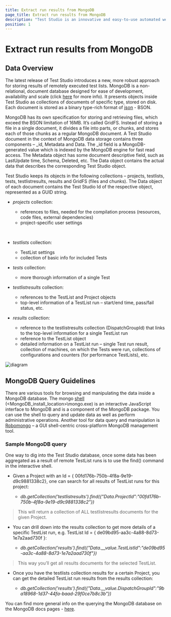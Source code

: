 ```yaml
---
title: Extract run results from MongoDB
page_title: Extract run results from MongoDB
description: "Test Studio is an innovative and easy-to-use automated web, WPF and load testing solution. Test Studio tests support essential technologies like ASP.NET AJAX, Silverlight, PHP and MVC. HTML5, Testing framework, functional testing, performance testing, load testing, exploratory testing, manual testing."
position: 1
---
```

# Extract run results from MongoDB

## Data Overview

The latest release of Test Studio introduces a new, more robust approach for storing results of remotely executed test lists. MongoDB is a non-relational, document database designed for ease of development, availability and scale (click <a href="https://docs.mongodb.org/manual/?_ga=1.138748659.1586265271.1432121010" target="_blank">here</a> for more info). It presents objects inside Test Studio as collections of documents of specific type, stored on disk. Each document is stored as a binary type-rich format of <a href="http://www.json.org/" target="_blank">json</a> - BSON.

MongoDB has its own specification for storing and retrieving files, which exceed the BSON limitation of 16MB. It’s called GridFS. Instead of storing a file in a single document, it divides a file into parts, or chunks, and stores each of those chunks as a regular MongoDB document.
A Test Studio document in the context of MongoDB data storage contains three components – _id, Metadata and Data. The _id field is a MongoDB-generated value which is indexed by the MongoDB engine for fast read access. The Metadata object has some document descriptive field, such as LastUpdate time, Schema, Deleted, etc. The Data object contains the actual data that describes the corresponding Test Studio object.

Test Studio keeps its objects in the following collections – projects, testlists, tests, testlistresults, results and GridFS (files and chunks). The Data object of each document contains the Test Studio Id of the respective object, represented as a GUID string.

- *projects* collection:
	
	* references to files, needed for the compilation process (resources, code files, external dependencies)
	* project-specific user settings
<br/>

- *testlists* collection:

	* TestList settings
	* collection of basic info for included Tests

- *tests* collection:

	* more thorough information of a single Test

- *testlistresults* collection:

	* references to the TestList and Project objects
	* top-level information of a TestList run – start/end time, pass/fail status, etc.

- *results* collection:

	* reference to the testlistresults collection (DispatchGroupId) that links to the top-level information for a single TestList run
	* reference to the TestList object
	* detailed information on a TestList run – single Test run result, collection of machines, on which the Tests were run, collections of configurations and counters (for performance TestLists), etc.

![diagram][1]

## MongoDB Query Guidelines

There are various tools for browsing and manipulating the data inside a MongoDB database. The mongo <a href="https://docs.mongodb.org/getting-started/shell/client/" target="_blank">shell</a> (<MongoDB_install_location>\mongo.exe) is an interactive JavaScript interface to MongoDB and is a component of the MongoDB package. You can use the shell to query and update data as well as perform administrative operations. Another tool for data query and manipulation is <a href="http://robomongo.org/" target="_blank">Robomongo</a> – a GUI shell-centric cross-platform MongoDB management tool.

### Sample MongoDB query

One way to dig into the Test Studio database, once some data has been aggregated as a result of remote TestList runs is to use the find() command in the interactive shell.

- Given a Project with an Id = { 00fd176b-750b-4f8a-9e19-d9c9881338c2}, one can search for all results of TestList runs for this project:

	* *db.getCollection('testlistresults').find({"Data.ProjectId":"00fd176b-750b-4f8a-9e19-d9c9881338c2"})*

> This will return a collection of ALL testlistresults documents for the given Project.

- You can drill down into the results collection to get more details of a specific TestList run, e.g. TestList Id = { de09bd95-aa3c-4a88-8d73-1e7a2aad730f }:

	* *db.getCollection('results').find({"Data.__value.TestListId":"de09bd95-aa3c-4a88-8d73-1e7a2aad730f"})*

> This way you’ll get all results documents for the selected TestList.

- Once you have the testlists collection results for a certain Project, you can get the detailed TestList run results from the results collection: 

	* *db.getCollection('results').find({"Data.__value.DispatchGroupId":"9ba18968-1d37-44fa-baad-29f0ce7b8c3b"})*

You can find more general info on the querying the MongoDB database on the MongoDB docs pages - <a href="https://docs.mongodb.org/getting-started/shell/query/" target="_blank">here</a>.


[1]: /img/knowledge-base/scheduling-kb/extract-results-from-mongodb/fig1.png
